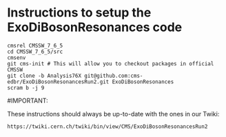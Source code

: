 Instructions to setup the ExoDiBosonResonances code
========

```
cmsrel CMSSW_7_6_5
cd CMSSW_7_6_5/src
cmsenv
git cms-init # This will allow you to checkout packages in official CMSSW
git clone -b Analysis76X git@github.com:cms-edbr/ExoDiBosonResonancesRun2.git ExoDiBosonResonances
scram b -j 9
```

#IMPORTANT: 

These instructions should always be up-to-date with the ones in our Twiki:

`https://twiki.cern.ch/twiki/bin/view/CMS/ExoDiBosonResonancesRun2`

